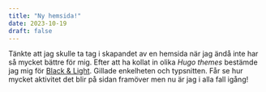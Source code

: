 ```yaml
---
title: "Ny hemsida!"
date: 2023-10-19
draft: false
---
```


Tänkte att jag skulle ta tag i skapandet av en hemsida när jag ändå inte har så mycket bättre för mig. Efter att ha kollat in olika *Hugo themes* bestämde jag mig för [Black & Light](https://themes.gohugo.io/themes/hugo-black-and-light-theme/). Gillade enkelheten och typsnitten. Får se hur mycket aktivitet det blir på sidan framöver men nu är jag i alla fall igång!
